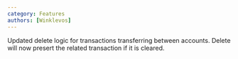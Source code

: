 ```yaml
---
category: Features
authors: [Winklevos]
---
```


Updated delete logic for transactions transferring between accounts. Delete will now presert the related transaction if it is cleared.